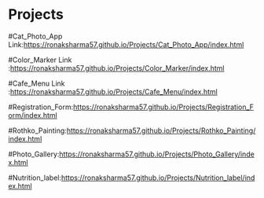 # Projects
#Cat_Photo_App Link:https://ronaksharma57.github.io/Projects/Cat_Photo_App/index.html

#Color_Marker Link :https://ronaksharma57.github.io/Projects/Color_Marker/index.html

#Cafe_Menu Link :https://ronaksharma57.github.io/Projects/Cafe_Menu/index.html

#Registration_Form:https://ronaksharma57.github.io/Projects/Registration_Form/index.html

#Rothko_Painting:https://ronaksharma57.github.io/Projects/Rothko_Painting/index.html

#Photo_Gallery:https://ronaksharma57.github.io/Projects/Photo_Gallery/index.html

#Nutrition_label:https://ronaksharma57.github.io/Projects/Nutrition_label/index.html
